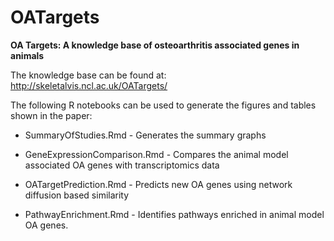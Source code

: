 # OATargets
**OA Targets: A knowledge base of osteoarthritis associated genes in animals**

The knowledge base can be found at: http://skeletalvis.ncl.ac.uk/OATargets/

The following R notebooks can be used to generate the figures and tables shown in the paper:

* SummaryOfStudies.Rmd - Generates the summary graphs

* GeneExpressionComparison.Rmd - Compares the animal model associated OA genes with transcriptomics data

* OATargetPrediction.Rmd - Predicts new OA genes using network diffusion based similarity

* PathwayEnrichment.Rmd - Identifies pathways enriched in animal model OA genes.

